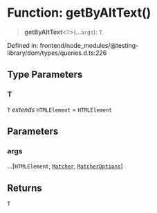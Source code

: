 # Function: getByAltText()

> **getByAltText**\<`T`\>(...`args`): `T`

Defined in: frontend/node\_modules/@testing-library/dom/types/queries.d.ts:226

## Type Parameters

### T

`T` *extends* `HTMLElement` = `HTMLElement`

## Parameters

### args

...\[`HTMLElement`, [`Matcher`](../type-aliases/Matcher.md), [`MatcherOptions`](../interfaces/MatcherOptions.md)\]

## Returns

`T`
